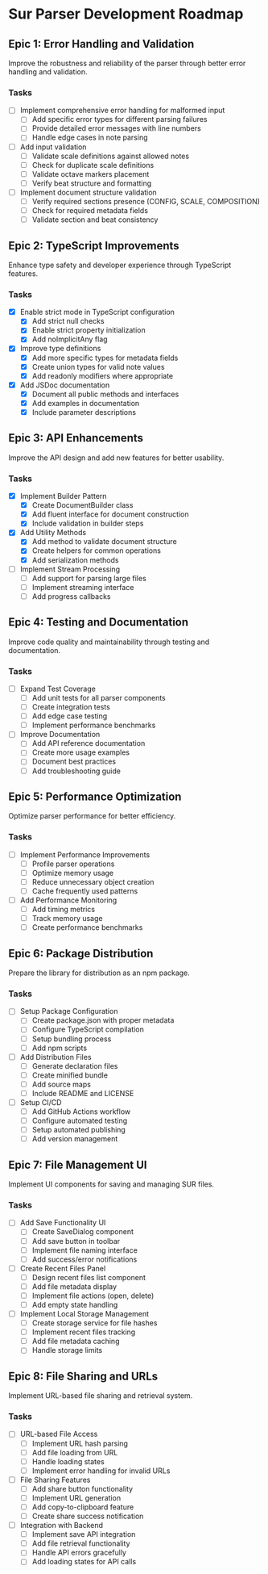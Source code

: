 # Sur Parser Development Roadmap

## Epic 1: Error Handling and Validation
Improve the robustness and reliability of the parser through better error handling and validation.

### Tasks
- [ ] Implement comprehensive error handling for malformed input
  - [ ] Add specific error types for different parsing failures
  - [ ] Provide detailed error messages with line numbers
  - [ ] Handle edge cases in note parsing

- [ ] Add input validation
  - [ ] Validate scale definitions against allowed notes
  - [ ] Check for duplicate scale definitions
  - [ ] Validate octave markers placement
  - [ ] Verify beat structure and formatting

- [ ] Implement document structure validation
  - [ ] Verify required sections presence (CONFIG, SCALE, COMPOSITION)
  - [ ] Check for required metadata fields
  - [ ] Validate section and beat consistency

## Epic 2: TypeScript Improvements
Enhance type safety and developer experience through TypeScript features.

### Tasks
- [x] Enable strict mode in TypeScript configuration
  - [x] Add strict null checks
  - [x] Enable strict property initialization
  - [x] Add noImplicitAny flag

- [x] Improve type definitions
  - [x] Add more specific types for metadata fields
  - [x] Create union types for valid note values
  - [x] Add readonly modifiers where appropriate

- [x] Add JSDoc documentation
  - [x] Document all public methods and interfaces
  - [x] Add examples in documentation
  - [x] Include parameter descriptions

## Epic 3: API Enhancements
Improve the API design and add new features for better usability.

### Tasks
- [x] Implement Builder Pattern
  - [x] Create DocumentBuilder class
  - [x] Add fluent interface for document construction
  - [x] Include validation in builder steps

- [x] Add Utility Methods
  - [x] Add method to validate document structure
  - [x] Create helpers for common operations
  - [x] Add serialization methods

- [ ] Implement Stream Processing
  - [ ] Add support for parsing large files
  - [ ] Implement streaming interface
  - [ ] Add progress callbacks

## Epic 4: Testing and Documentation
Improve code quality and maintainability through testing and documentation.

### Tasks
- [ ] Expand Test Coverage
  - [ ] Add unit tests for all parser components
  - [ ] Create integration tests
  - [ ] Add edge case testing
  - [ ] Implement performance benchmarks

- [ ] Improve Documentation
  - [ ] Add API reference documentation
  - [ ] Create more usage examples
  - [ ] Document best practices
  - [ ] Add troubleshooting guide

## Epic 5: Performance Optimization
Optimize parser performance for better efficiency.

### Tasks
- [ ] Implement Performance Improvements
  - [ ] Profile parser operations
  - [ ] Optimize memory usage
  - [ ] Reduce unnecessary object creation
  - [ ] Cache frequently used patterns

- [ ] Add Performance Monitoring
  - [ ] Add timing metrics
  - [ ] Track memory usage
  - [ ] Create performance benchmarks

## Epic 6: Package Distribution
Prepare the library for distribution as an npm package.

### Tasks
- [ ] Setup Package Configuration
  - [ ] Create package.json with proper metadata
  - [ ] Configure TypeScript compilation
  - [ ] Setup bundling process
  - [ ] Add npm scripts

- [ ] Add Distribution Files
  - [ ] Generate declaration files
  - [ ] Create minified bundle
  - [ ] Add source maps
  - [ ] Include README and LICENSE

- [ ] Setup CI/CD
  - [ ] Add GitHub Actions workflow
  - [ ] Configure automated testing
  - [ ] Setup automated publishing
  - [ ] Add version management

## Epic 7: File Management UI
Implement UI components for saving and managing SUR files.

### Tasks
- [ ] Add Save Functionality UI
  - [ ] Create SaveDialog component
  - [ ] Add save button in toolbar
  - [ ] Implement file naming interface
  - [ ] Add success/error notifications

- [ ] Create Recent Files Panel
  - [ ] Design recent files list component
  - [ ] Add file metadata display
  - [ ] Implement file actions (open, delete)
  - [ ] Add empty state handling

- [ ] Implement Local Storage Management
  - [ ] Create storage service for file hashes
  - [ ] Implement recent files tracking
  - [ ] Add file metadata caching
  - [ ] Handle storage limits

## Epic 8: File Sharing and URLs
Implement URL-based file sharing and retrieval system.

### Tasks
- [ ] URL-based File Access
  - [ ] Implement URL hash parsing
  - [ ] Add file loading from URL
  - [ ] Handle loading states
  - [ ] Implement error handling for invalid URLs

- [ ] File Sharing Features
  - [ ] Add share button functionality
  - [ ] Implement URL generation
  - [ ] Add copy-to-clipboard feature
  - [ ] Create share success notification

- [ ] Integration with Backend
  - [ ] Implement save API integration
  - [ ] Add file retrieval functionality
  - [ ] Handle API errors gracefully
  - [ ] Add loading states for API calls
